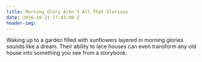 ```yaml
---
title: Morning Glory Aren't All That Glorious
date: 2016-10-21 17:43:00 Z
header-img: 
---
```


Waking up to a garden filled with sunflowers layered in morning glories sounds like a dream. Their ability to lace houses can even transform any old house into something you see from a storybook. 